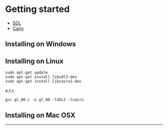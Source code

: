 # Getting started

- [SDL](https://en.wikipedia.org/wiki/Simple_DirectMedia_Layer)
- [Cairo](https://en.wikipedia.org/wiki/Cairo_(graphics))

## Installing on Windows

## Installing on Linux

```
sudo apt-get update
sudo apt-get install libsdl2-dev
sudo apt-get install libcairo2-dev
```

e.t.c

```
gcc gl_00.c -o gl_00 -lSDL2 -lcairo
```

## Installing on Mac OSX

---
